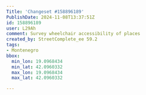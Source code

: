 ```yaml
---
Title: 'Changeset #158896189'
PublishDate: 2024-11-08T13:37:51Z
id: 158896189
user: L29Ah
comment: Survey wheelchair accessibility of places
created_by: StreetComplete_ee 59.2
tags:
- Montenegro
bbox:
  min_lon: 19.0968434
  min_lat: 42.0960332
  max_lon: 19.0968434
  max_lat: 42.0960332

---
```

